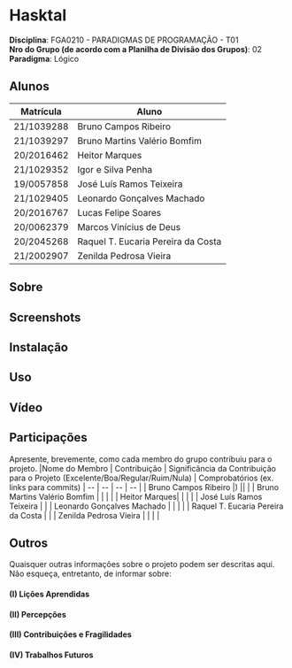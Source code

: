 # Hasktal


**Disciplina**: FGA0210 - PARADIGMAS DE PROGRAMAÇÃO - T01 <br>
**Nro do Grupo (de acordo com a Planilha de Divisão dos Grupos)**: 02<br>
**Paradigma**: Lógico<br>

## Alunos
| Matrícula  | Aluno                              |
| ---------- | ---------------------------------- |
| 21/1039288 | Bruno Campos Ribeiro               |
| 21/1039297 | Bruno Martins Valério Bomfim       |
| 20/2016462 | Heitor Marques                     |
| 21/1029352 | Igor e Silva Penha                 |
| 19/0057858 | José Luís Ramos Teixeira           |
| 21/1029405 | Leonardo Gonçalves Machado         |
| 20/2016767 | Lucas Felipe Soares                |
| 20/0062379 | Marcos Vinícius de Deus            |
| 20/2045268 | Raquel T. Eucaria Pereira da Costa |
| 21/2002907 | Zenilda Pedrosa Vieira             |


## Sobre 





## Screenshots


## Instalação 


## Uso 


## Vídeo


## Participações
Apresente, brevemente, como cada membro do grupo contribuiu para o projeto.
|Nome do Membro | Contribuição | Significância da Contribuição para o Projeto (Excelente/Boa/Regular/Ruim/Nula) | Comprobatórios (ex. links para commits)
| -- | -- | -- | -- |
|  Bruno Campos Ribeiro |) || |
|  Bruno Martins Valério Bomfim | | |   | 
|  Heitor Marques| |   |  |
|  José Luís Ramos Teixeira |  |
|  Leonardo Gonçalves Machado | |  | |
|  Raquel T. Eucaria Pereira da Costa | |
|  Zenilda Pedrosa Vieira | | | |


## Outros 
Quaisquer outras informações sobre o projeto podem ser descritas aqui. Não esqueça, entretanto, de informar sobre:

#### (I) Lições Aprendidas

#### (II) Percepções


#### (III) Contribuições e Fragilidades


#### (IV) Trabalhos Futuros
